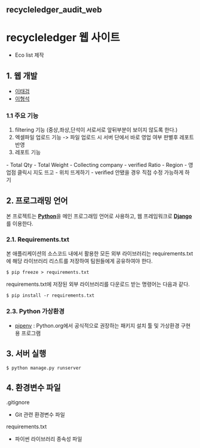 ## recycleledger_audit_web

# recycleledger 웹 사이트
- Eco list 제작

## 1. 웹 개발
- [이태검](https://github.com/LeeTaeGeom)
- [이형석](https://github.com/lhs961021) 

### 1.1 주요 기능
1. filtering 기능 (중상,좌상,단석이 서로서로 앞뒤부분이 보이지 않도록 한다.)
2. 엑셀파일 업로드 기능 
-> 파일 업로드 시 서버 단에서 바로 영업 여부 판별후 레포트 반영
4. 레포트 기능 
<summary>
- Total Qty 
- Total Weight 
- Collecting company
- verified Ratio
- Region
- 영업점 클릭시 지도 뜨고
- 위치 뜨게하기 
- verified 안됐을 경우 직접 수정 가능하게 하기

## 2. 프로그래밍 언어

본 프로젝트는
[**Python**](https://www.python.org)을 메인 프로그래밍 언어로 사용하고, 
웹 프레임워크로 [**Django**](https://www.djangoproject.com)를 이용한다.

### 2.1. Requirements.txt

본 애플리케이션의 소스코드 내에서 활용한 모든 외부 라이브러리는 requirements.txt에 해당 라이브러리 리스트를 저장하여 팀원들에게 공유하여야 한다.
```
$ pip freeze > requirements.txt
```
requirements.txt에 저장된 외부 라이브러리를 다운로드 받는 명령어는 다음과 같다.
```
$ pip install -r requirements.txt
```

### 2.3. Python 가상환경
- [pipenv](https://github.com/pypa/pipenv) :  Python.org에서 공식적으로 권장하는 패키지 설치 툴 및 가상환경 구현용 프로그램

## 3. 서버 실행
```
$ python manage.py runserver 
```
## 4. 환경변수 파일

.gitignore

- Git 관련 환경변수 파일

requirements.txt

- 파이썬 라이브러리 종속성 파일

